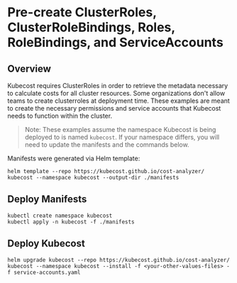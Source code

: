 # Pre-create ClusterRoles, ClusterRoleBindings, Roles, RoleBindings, and ServiceAccounts

## Overview

Kubecost requires ClusterRoles in order to retrieve the metadata necessary to calculate costs for all cluster resources.
Some organizations don't allow teams to create clusterroles at deployment time. These examples are meant to create the necessary permissions and service accounts that Kubecost needs to function within the cluster.

> Note: These examples assume the namespace Kubecost is being deployed to is named `kubecost`. If your namespace differs, you will need to update the manifests and the commands below.

Manifests were generated via Helm template:

``` shell
helm template --repo https://kubecost.github.io/cost-analyzer/ kubecost --namespace kubecost --output-dir ./manifests
```

## Deploy Manifests

``` shell
kubectl create namespace kubecost
kubectl apply -n kubecost -f ./manifests
```

## Deploy Kubecost

``` shell
helm upgrade kubecost --repo https://kubecost.github.io/cost-analyzer/ kubecost --namespace kubecost --install -f <your-other-values-files> -f service-accounts.yaml
```
